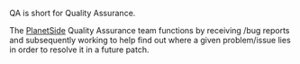 QA is short for Quality Assurance.

The [PlanetSide](../etc/PlanetSide.md) Quality Assurance team functions
by receiving /bug reports and subsequently working to help find out
where a given problem/issue lies in order to resolve it in a future
patch.

<!--[Category:Terminology](Category:Terminology.md)-->
